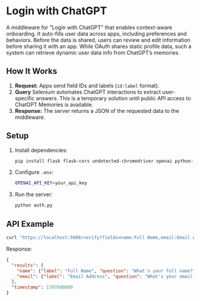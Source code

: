 # Login with ChatGPT

A middleware for "Login with ChatGPT" that enables context-aware onboarding. It auto-fills user data across apps, including preferences and behaviors. Before the data is shared, users can review and edit information before sharing it with an app. While OAuth shares static profile data, such a system can retrieve dynamic user data info from ChatGPT’s memories.

## How It Works
1. **Request:** Apps send field IDs and labels (`id:label` format).
2. **Query** Selenium automates ChatGPT interactions to extract user-specific answers. This is a temporary solution until public API access to ChatGPT Memories is available.
3. **Response:** The server returns a JSON of the requested data to the middleware.

## Setup
1. Install dependencies:
   ```bash
   pip install flask flask-cors undetected-chromedriver openai python-dotenv pyopenssl
   ```
2. Configure `.env`:
   ```bash
   OPENAI_API_KEY=your_api_key
   ```
3. Run the server:
   ```bash
   python auth.py
   ```

## API Example
```bash
curl "https://localhost:5000/verify?fields=name:Full Name,email:Email Address"
```
Response:
```json
{
  "results": {
    "name": {"label": "Full Name", "question": "What's your full name?", "answer": "John Doe"},
    "email": {"label": "Email Address", "question": "What's your email?", "answer": "john@example.com"}
  },
  "timestamp": 1707600000
}
```